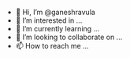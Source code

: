 - 👋 Hi, I’m @ganeshravula
- 👀 I’m interested in ...
- 🌱 I’m currently learning ...
- 💞️ I’m looking to collaborate on ...
- 📫 How to reach me ...

<!---
ganeshravula/ganeshravula is a ✨ special ✨ repository because its `README.md` (this file) appears on your GitHub profile.
You can click the Preview link to take a look at your changes.
--->
